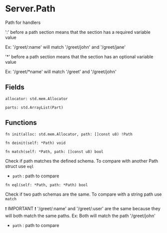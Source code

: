 # Server.Path

Path for handlers

':' before a path section means that the section has a required variable value

Ex: '/greet/:name' will match '/greet/john' and '/greet/jane'

'*' before a path section means that the section has an optional variable value

Ex: '/greet/*name' will match '/greet' and '/greet/john'

## Fields

```zig
allocator: std.mem.Allocator
```

```zig
parts: std.ArrayList(Part)
```

## Functions

```zig
fn init(alloc: std.mem.Allocator, path: []const u8) !Path
```

```zig
fn deinit(self: *Path) void
```

```zig
fn match(self: *Path, path: []const u8) bool
```

Check if path matches the defined schema. To compare with another Path struct use `eql`

- `path` : path to compare

```zig
fn eql(self: *Path, path: *Path) bool
```

Check if two path schemas are the same. To compare with a string path use `match`

:exclamation: IMPORTANT :exclamation: '/greet/:name' and '/greet/:user' are the same because they will both match the same paths. Ex: Both will match the path '/greet/john'

- `path` : path to compare